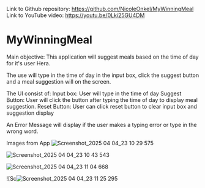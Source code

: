 Link to Github repository: https://github.com/NicoleOnkel/MyWinningMeal
Link to YouTube video: https://youtu.be/0Lki25GU4DM


# MyWinningMeal

Main objective:
 This application will suggest meals based on the time of day for it's user Hera.

 The use will type in the time of day in the input box, click the suggest button and a meal suggestion will on the screen.

 
The UI consist of:
Input box: User will type in the time of day
Suggest Button: User will click the button after typing the time of day to display meal suggestion.
Reset Button: User can click reset button to clear input box and suggestion display


An Error Message will display if the user makes a typing error or type in the wrong word.

Images from App
![Screenshot_2025 04 04_23 10 29 575](https://github.com/user-attachments/assets/8a53d77d-cc96-424e-a22a-0d74f0c942c5)

![Screenshot_2025 04 04_23 10 43 543](https://github.com/user-attachments/assets/9081b059-d93e-46bf-8f34-e7ef63c3364c)

![Screenshot_2025 04 04_23 11 04 668](https://github.com/user-attachments/assets/095ecb6e-55b3-48b7-9ba4-8eda6752e6a0)

![Sc![Screenshot_2025 04 04_23 11 25 295](https://github.com/user-attachments/assets/358677ce-3489-4c37-9697-745fe1a0dd8a)


